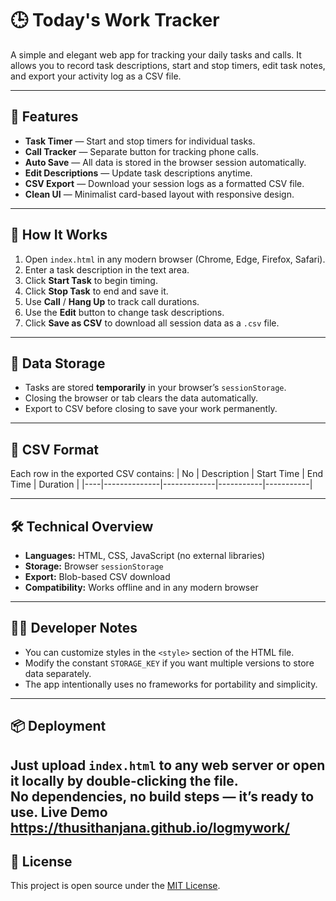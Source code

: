 # 🕒 Today's Work Tracker

A simple and elegant web app for tracking your daily tasks and calls. It allows you to record task descriptions, start and stop timers, edit task notes, and export your activity log as a CSV file.

---

## 🚀 Features

- **Task Timer** — Start and stop timers for individual tasks.  
- **Call Tracker** — Separate button for tracking phone calls.  
- **Auto Save** — All data is stored in the browser session automatically.  
- **Edit Descriptions** — Update task descriptions anytime.  
- **CSV Export** — Download your session logs as a formatted CSV file.  
- **Clean UI** — Minimalist card-based layout with responsive design.  

---

## 🧭 How It Works

1. Open `index.html` in any modern browser (Chrome, Edge, Firefox, Safari).  
2. Enter a task description in the text area.  
3. Click **Start Task** to begin timing.  
4. Click **Stop Task** to end and save it.  
5. Use **Call** / **Hang Up** to track call durations.  
6. Use the **Edit** button to change task descriptions.  
7. Click **Save as CSV** to download all session data as a `.csv` file.

---

## 💾 Data Storage

- Tasks are stored **temporarily** in your browser’s `sessionStorage`.  
- Closing the browser or tab clears the data automatically.  
- Export to CSV before closing to save your work permanently.

---

## 📄 CSV Format

Each row in the exported CSV contains:
| No | Description | Start Time | End Time | Duration |
|----|--------------|-------------|-----------|-----------|

---

## 🛠️ Technical Overview

- **Languages:** HTML, CSS, JavaScript (no external libraries)  
- **Storage:** Browser `sessionStorage`  
- **Export:** Blob-based CSV download  
- **Compatibility:** Works offline and in any modern browser

---

## 🧑‍💻 Developer Notes

- You can customize styles in the `<style>` section of the HTML file.  
- Modify the constant `STORAGE_KEY` if you want multiple versions to store data separately.  
- The app intentionally uses no frameworks for portability and simplicity.  

---

## 📦 Deployment

Just upload `index.html` to any web server or open it locally by double-clicking the file.  
No dependencies, no build steps — it’s ready to use.
Live Demo
https://thusithanjana.github.io/logmywork/
---

## 📜 License

This project is open source under the [MIT License](https://opensource.org/licenses/MIT).

